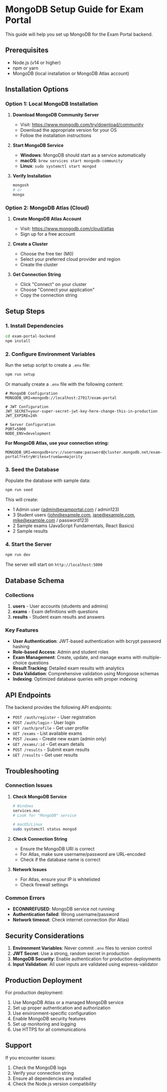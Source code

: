 # MongoDB Setup Guide for Exam Portal

This guide will help you set up MongoDB for the Exam Portal backend.

## Prerequisites

- Node.js (v14 or higher)
- npm or yarn
- MongoDB (local installation or MongoDB Atlas account)

## Installation Options

### Option 1: Local MongoDB Installation

1. **Download MongoDB Community Server**
   - Visit: https://www.mongodb.com/try/download/community
   - Download the appropriate version for your OS
   - Follow the installation instructions

2. **Start MongoDB Service**
   - **Windows**: MongoDB should start as a service automatically
   - **macOS**: `brew services start mongodb-community`
   - **Linux**: `sudo systemctl start mongod`

3. **Verify Installation**
   ```bash
   mongosh
   # or
   mongo
   ```

### Option 2: MongoDB Atlas (Cloud)

1. **Create MongoDB Atlas Account**
   - Visit: https://www.mongodb.com/cloud/atlas
   - Sign up for a free account

2. **Create a Cluster**
   - Choose the free tier (M0)
   - Select your preferred cloud provider and region
   - Create the cluster

3. **Get Connection String**
   - Click "Connect" on your cluster
   - Choose "Connect your application"
   - Copy the connection string

## Setup Steps

### 1. Install Dependencies

```bash
cd exam-portal-backend
npm install
```

### 2. Configure Environment Variables

Run the setup script to create a `.env` file:

```bash
npm run setup
```

Or manually create a `.env` file with the following content:

```env
# MongoDB Configuration
MONGODB_URI=mongodb://localhost:27017/exam-portal

# JWT Configuration
JWT_SECRET=your-super-secret-jwt-key-here-change-this-in-production
JWT_EXPIRE=24h

# Server Configuration
PORT=5000
NODE_ENV=development
```

**For MongoDB Atlas, use your connection string:**
```env
MONGODB_URI=mongodb+srv://username:password@cluster.mongodb.net/exam-portal?retryWrites=true&w=majority
```

### 3. Seed the Database

Populate the database with sample data:

```bash
npm run seed
```

This will create:
- 1 Admin user (admin@examportal.com / admin123)
- 3 Student users (john@example.com, jane@example.com, mike@example.com / password123)
- 2 Sample exams (JavaScript Fundamentals, React Basics)
- 2 Sample results

### 4. Start the Server

```bash
npm run dev
```

The server will start on `http://localhost:5000`

## Database Schema

### Collections

1. **users** - User accounts (students and admins)
2. **exams** - Exam definitions with questions
3. **results** - Student exam results and answers

### Key Features

- **User Authentication**: JWT-based authentication with bcrypt password hashing
- **Role-based Access**: Admin and student roles
- **Exam Management**: Create, update, and manage exams with multiple-choice questions
- **Result Tracking**: Detailed exam results with analytics
- **Data Validation**: Comprehensive validation using Mongoose schemas
- **Indexing**: Optimized database queries with proper indexing

## API Endpoints

The backend provides the following API endpoints:

- `POST /auth/register` - User registration
- `POST /auth/login` - User login
- `GET /auth/profile` - Get user profile
- `GET /exams` - List available exams
- `POST /exams` - Create new exam (admin only)
- `GET /exams/:id` - Get exam details
- `POST /results` - Submit exam results
- `GET /results` - Get user results

## Troubleshooting

### Connection Issues

1. **Check MongoDB Service**
   ```bash
   # Windows
   services.msc
   # Look for "MongoDB" service
   
   # macOS/Linux
   sudo systemctl status mongod
   ```

2. **Check Connection String**
   - Ensure the MongoDB URI is correct
   - For Atlas, make sure username/password are URL-encoded
   - Check if the database name is correct

3. **Network Issues**
   - For Atlas, ensure your IP is whitelisted
   - Check firewall settings

### Common Errors

- **ECONNREFUSED**: MongoDB service not running
- **Authentication failed**: Wrong username/password
- **Network timeout**: Check internet connection (for Atlas)

## Security Considerations

1. **Environment Variables**: Never commit `.env` files to version control
2. **JWT Secret**: Use a strong, random secret in production
3. **MongoDB Security**: Enable authentication for production deployments
4. **Input Validation**: All user inputs are validated using express-validator

## Production Deployment

For production deployment:

1. Use MongoDB Atlas or a managed MongoDB service
2. Set up proper authentication and authorization
3. Use environment-specific configuration
4. Enable MongoDB security features
5. Set up monitoring and logging
6. Use HTTPS for all communications

## Support

If you encounter issues:

1. Check the MongoDB logs
2. Verify your connection string
3. Ensure all dependencies are installed
4. Check the Node.js version compatibility 